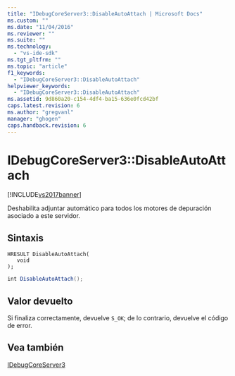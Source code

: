 ```yaml
---
title: "IDebugCoreServer3::DisableAutoAttach | Microsoft Docs"
ms.custom: ""
ms.date: "11/04/2016"
ms.reviewer: ""
ms.suite: ""
ms.technology: 
  - "vs-ide-sdk"
ms.tgt_pltfrm: ""
ms.topic: "article"
f1_keywords: 
  - "IDebugCoreServer3::DisableAutoAttach"
helpviewer_keywords: 
  - "IDebugCoreServer3::DisableAutoAttach"
ms.assetid: 9d860a20-c154-4df4-ba15-636e0fcd42bf
caps.latest.revision: 6
ms.author: "gregvanl"
manager: "ghogen"
caps.handback.revision: 6
---
```

# IDebugCoreServer3::DisableAutoAttach
[!INCLUDE[vs2017banner](../../../code-quality/includes/vs2017banner.md)]

Deshabilita adjuntar automático para todos los motores de depuración asociado a este servidor.  
  
## Sintaxis  
  
```cpp#  
HRESULT DisableAutoAttach(  
   void  
);  
```  
  
```c#  
int DisableAutoAttach();  
```  
  
## Valor devuelto  
 Si finaliza correctamente, devuelve `S_OK`; de lo contrario, devuelve el código de error.  
  
## Vea también  
 [IDebugCoreServer3](../../../extensibility/debugger/reference/idebugcoreserver3.md)